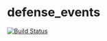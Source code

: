 # defense_events

[![Build Status](https://app.travis-ci.com/LuginaAylinOezdemir/defense_events.svg?token=eVdBrmhDAmPw1ocPQDdJ&branch=master)](https://app.travis-ci.com/LuginaAylinOezdemir/defense_events)
